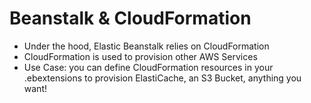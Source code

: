 # Beanstalk & CloudFormation

- Under the hood, Elastic Beanstalk relies on CloudFormation
- CloudFormation is used to provision other AWS Services
- Use Case: you can define CloudFormation resources in your .ebextensions to provision ElastiCache, an S3 Bucket, anything you want!

